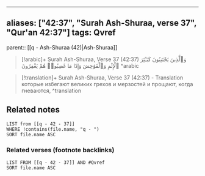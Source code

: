 
---
aliases: ["42:37", "Surah Ash-Shuraa, verse 37", "Qur'an 42:37"]
tags: Qvref
---

parent:: [[q - Ash-Shuraa (42)|Ash-Shuraa]]

> [!arabic]+ Surah Ash-Shuraa, Verse 37 (42:37)
> <span class="quran-arabic">وَٱلَّذِينَ يَجْتَنِبُونَ كَبَـٰٓئِرَ ٱلْإِثْمِ وَٱلْفَوَٰحِشَ وَإِذَا مَا غَضِبُوا۟ هُمْ يَغْفِرُونَ</span>
^arabic

> [!translation]+ Surah Ash-Shuraa, Verse 37 (42:37) - Translation
> которые избегают великих грехов и мерзостей и прощают, когда гневаются,
^translation



## Related notes
```dataview
LIST from [[q - 42 - 37]]
WHERE !contains(file.name, "q - ")
SORT file.name ASC
```

### Related verses (footnote backlinks)
```dataview
LIST FROM [[q - 42 - 37]] AND #Qvref
SORT file.name ASC
```

